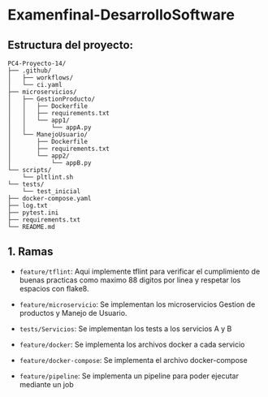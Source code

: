 # Examenfinal-DesarrolloSoftware

## Estructura del proyecto:

```
PC4-Proyecto-14/
├── .github/
│   ├── workflows/           
│   └── ci.yaml    
├── microservicios/
│   ├── GestionProducto/         
│   │   ├── Dockerfile
│   │   ├── requirements.txt
│   │   └── app1/
│   │       └── appA.py      
│   └── ManejoUsuario/                   
│       ├── Dockerfile
│       ├── requirements.txt
│       └── app2/
│           └── appB.py       
└── scripts/
    └── pltlint.sh   
└── tests/
    └── test_inicial
├── docker-compose.yaml  
├── log.txt
├── pytest.ini
├── requirements.txt
└── README.md    
```

## 1. Ramas

- `feature/tflint`: Aqui implemente tflint para verificar el cumplimiento de buenas practicas como maximo 88 digitos por linea y respetar los espacios con flake8.

- `feature/microservicio`: Se implementan los microservicios Gestion de productos y Manejo de Usuario.

- `tests/Servicios`: Se implementan los tests a los servicios A y B

- `feature/docker`: Se implementa los archivos docker a cada servicio

- `feature/docker-compose`: Se implementa el archivo docker-compose 

- `feature/pipeline`: Se implementa un pipeline para poder ejecutar mediante un job